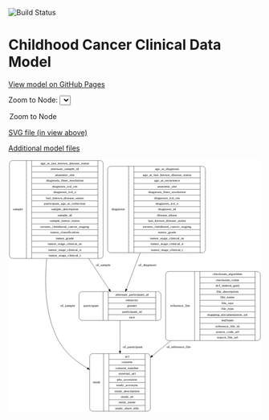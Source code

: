<link rel='stylesheet' href="assets/style.css">
<link rel='stylesheet' href="https://unpkg.com/leaflet@1.5.1/dist/leaflet.css" integrity="sha512-xwE/Az9zrjBIphAcBb3F6JVqxf46+CDLwfLMHloNu6KEQCAWi6HcDUbeOfBIptF7tcCzusKFjFw2yuvEpDL9wQ==" crossorigin="">
<script type="text/javascript" src="https://code.jquery.com/jquery-3.2.1.min.js"></script>
<script type="text/javascript"  src="https://unpkg.com/leaflet@1.5.1/dist/leaflet.js"></script>
<script type="text/javascript" src="assets/actions.js"></script>

![Build Status](https://github.com/CBIIT/c3d-model/actions/workflows/model-test-and-deploy.yml/badge.svg)

# Childhood Cancer Clinical Data Model

[View model on GitHub Pages](https://cbiit.github.io/c3d-model/)


Zoom to Node: <select id="node_select">
  <option value="">Zoom to Node</option>
</select>
<div id="model"></div>

<p>
<a href="./model-desc/c3d-model.svg">SVG file (in view above)</a>
<p>
<a href="./model-desc">Additional model files</a>
<div id='graph' style='display:off;'>
<svg width="1012pt" height="1010pt"
 viewBox="0.00 0.00 1012.00 1010.00" xmlns="http://www.w3.org/2000/svg" xmlns:xlink="http://www.w3.org/1999/xlink">
<g id="graph0" class="graph" transform="scale(1 1) rotate(0) translate(4 1006)">
<title>Perl</title>
<polygon fill="#ffffff" stroke="transparent" points="-4,4 -4,-1006 1008,-1006 1008,4 -4,4"/>
<!-- participant -->
<g id="node1" class="node">
<title>participant</title>
<path fill="none" stroke="#000000" d="M290.5,-363C290.5,-363 594.5,-363 594.5,-363 600.5,-363 606.5,-369 606.5,-375 606.5,-375 606.5,-466 606.5,-466 606.5,-472 600.5,-478 594.5,-478 594.5,-478 290.5,-478 290.5,-478 284.5,-478 278.5,-472 278.5,-466 278.5,-466 278.5,-375 278.5,-375 278.5,-369 284.5,-363 290.5,-363"/>
<text text-anchor="middle" x="326.5" y="-416.8" font-family="Times,serif" font-size="14.00" fill="#000000">participant</text>
<polyline fill="none" stroke="#000000" points="374.5,-363 374.5,-478 "/>
<text text-anchor="middle" x="385" y="-416.8" font-family="Times,serif" font-size="14.00" fill="#000000"> </text>
<polyline fill="none" stroke="#000000" points="395.5,-363 395.5,-478 "/>
<text text-anchor="middle" x="490.5" y="-462.8" font-family="Times,serif" font-size="14.00" fill="#000000">alternate_participant_id</text>
<polyline fill="none" stroke="#000000" points="395.5,-455 585.5,-455 "/>
<text text-anchor="middle" x="490.5" y="-439.8" font-family="Times,serif" font-size="14.00" fill="#000000">ethnicity</text>
<polyline fill="none" stroke="#000000" points="395.5,-432 585.5,-432 "/>
<text text-anchor="middle" x="490.5" y="-416.8" font-family="Times,serif" font-size="14.00" fill="#000000">gender</text>
<polyline fill="none" stroke="#000000" points="395.5,-409 585.5,-409 "/>
<text text-anchor="middle" x="490.5" y="-393.8" font-family="Times,serif" font-size="14.00" fill="#000000">participant_id</text>
<polyline fill="none" stroke="#000000" points="395.5,-386 585.5,-386 "/>
<text text-anchor="middle" x="490.5" y="-370.8" font-family="Times,serif" font-size="14.00" fill="#000000">race</text>
<polyline fill="none" stroke="#000000" points="585.5,-363 585.5,-478 "/>
<text text-anchor="middle" x="596" y="-416.8" font-family="Times,serif" font-size="14.00" fill="#000000"> </text>
</g>
<!-- study -->
<g id="node5" class="node">
<title>study</title>
<path fill="none" stroke="#000000" d="M333,-.5C333,-.5 552,-.5 552,-.5 558,-.5 564,-6.5 564,-12.5 564,-12.5 564,-218.5 564,-218.5 564,-224.5 558,-230.5 552,-230.5 552,-230.5 333,-230.5 333,-230.5 327,-230.5 321,-224.5 321,-218.5 321,-218.5 321,-12.5 321,-12.5 321,-6.5 327,-.5 333,-.5"/>
<text text-anchor="middle" x="349" y="-111.8" font-family="Times,serif" font-size="14.00" fill="#000000">study</text>
<polyline fill="none" stroke="#000000" points="377,-.5 377,-230.5 "/>
<text text-anchor="middle" x="387.5" y="-111.8" font-family="Times,serif" font-size="14.00" fill="#000000"> </text>
<polyline fill="none" stroke="#000000" points="398,-.5 398,-230.5 "/>
<text text-anchor="middle" x="470.5" y="-215.3" font-family="Times,serif" font-size="14.00" fill="#000000">acl</text>
<polyline fill="none" stroke="#000000" points="398,-207.5 543,-207.5 "/>
<text text-anchor="middle" x="470.5" y="-192.3" font-family="Times,serif" font-size="14.00" fill="#000000">consent</text>
<polyline fill="none" stroke="#000000" points="398,-184.5 543,-184.5 "/>
<text text-anchor="middle" x="470.5" y="-169.3" font-family="Times,serif" font-size="14.00" fill="#000000">consent_number</text>
<polyline fill="none" stroke="#000000" points="398,-161.5 543,-161.5 "/>
<text text-anchor="middle" x="470.5" y="-146.3" font-family="Times,serif" font-size="14.00" fill="#000000">external_url</text>
<polyline fill="none" stroke="#000000" points="398,-138.5 543,-138.5 "/>
<text text-anchor="middle" x="470.5" y="-123.3" font-family="Times,serif" font-size="14.00" fill="#000000">phs_accession</text>
<polyline fill="none" stroke="#000000" points="398,-115.5 543,-115.5 "/>
<text text-anchor="middle" x="470.5" y="-100.3" font-family="Times,serif" font-size="14.00" fill="#000000">study_acronym</text>
<polyline fill="none" stroke="#000000" points="398,-92.5 543,-92.5 "/>
<text text-anchor="middle" x="470.5" y="-77.3" font-family="Times,serif" font-size="14.00" fill="#000000">study_description</text>
<polyline fill="none" stroke="#000000" points="398,-69.5 543,-69.5 "/>
<text text-anchor="middle" x="470.5" y="-54.3" font-family="Times,serif" font-size="14.00" fill="#000000">study_id</text>
<polyline fill="none" stroke="#000000" points="398,-46.5 543,-46.5 "/>
<text text-anchor="middle" x="470.5" y="-31.3" font-family="Times,serif" font-size="14.00" fill="#000000">study_name</text>
<polyline fill="none" stroke="#000000" points="398,-23.5 543,-23.5 "/>
<text text-anchor="middle" x="470.5" y="-8.3" font-family="Times,serif" font-size="14.00" fill="#000000">study_short_title</text>
<polyline fill="none" stroke="#000000" points="543,-.5 543,-230.5 "/>
<text text-anchor="middle" x="553.5" y="-111.8" font-family="Times,serif" font-size="14.00" fill="#000000"> </text>
</g>
<!-- participant&#45;&gt;study -->
<g id="edge4" class="edge">
<title>participant&#45;&gt;study</title>
<path fill="none" stroke="#000000" d="M442.5,-362.7733C442.5,-328.3185 442.5,-283.1703 442.5,-240.8937"/>
<polygon fill="#000000" stroke="#000000" points="446.0001,-240.7883 442.5,-230.7883 439.0001,-240.7884 446.0001,-240.7883"/>
<text text-anchor="middle" x="493" y="-252.8" font-family="Times,serif" font-size="14.00" fill="#000000">of_participant</text>
</g>
<!-- sample -->
<g id="node2" class="node">
<title>sample</title>
<path fill="none" stroke="#000000" d="M12,-610.5C12,-610.5 363,-610.5 363,-610.5 369,-610.5 375,-616.5 375,-622.5 375,-622.5 375,-989.5 375,-989.5 375,-995.5 369,-1001.5 363,-1001.5 363,-1001.5 12,-1001.5 12,-1001.5 6,-1001.5 0,-995.5 0,-989.5 0,-989.5 0,-622.5 0,-622.5 0,-616.5 6,-610.5 12,-610.5"/>
<text text-anchor="middle" x="34" y="-802.3" font-family="Times,serif" font-size="14.00" fill="#000000">sample</text>
<polyline fill="none" stroke="#000000" points="68,-610.5 68,-1001.5 "/>
<text text-anchor="middle" x="78.5" y="-802.3" font-family="Times,serif" font-size="14.00" fill="#000000"> </text>
<polyline fill="none" stroke="#000000" points="89,-610.5 89,-1001.5 "/>
<text text-anchor="middle" x="221.5" y="-986.3" font-family="Times,serif" font-size="14.00" fill="#000000">age_at_last_known_disease_status</text>
<polyline fill="none" stroke="#000000" points="89,-978.5 354,-978.5 "/>
<text text-anchor="middle" x="221.5" y="-963.3" font-family="Times,serif" font-size="14.00" fill="#000000">alternate_sample_id</text>
<polyline fill="none" stroke="#000000" points="89,-955.5 354,-955.5 "/>
<text text-anchor="middle" x="221.5" y="-940.3" font-family="Times,serif" font-size="14.00" fill="#000000">anatomic_site</text>
<polyline fill="none" stroke="#000000" points="89,-932.5 354,-932.5 "/>
<text text-anchor="middle" x="221.5" y="-917.3" font-family="Times,serif" font-size="14.00" fill="#000000">diagnosis_finer_resolution</text>
<polyline fill="none" stroke="#000000" points="89,-909.5 354,-909.5 "/>
<text text-anchor="middle" x="221.5" y="-894.3" font-family="Times,serif" font-size="14.00" fill="#000000">diagnosis_icd_cm</text>
<polyline fill="none" stroke="#000000" points="89,-886.5 354,-886.5 "/>
<text text-anchor="middle" x="221.5" y="-871.3" font-family="Times,serif" font-size="14.00" fill="#000000">diagnosis_icd_o</text>
<polyline fill="none" stroke="#000000" points="89,-863.5 354,-863.5 "/>
<text text-anchor="middle" x="221.5" y="-848.3" font-family="Times,serif" font-size="14.00" fill="#000000">last_known_disease_status</text>
<polyline fill="none" stroke="#000000" points="89,-840.5 354,-840.5 "/>
<text text-anchor="middle" x="221.5" y="-825.3" font-family="Times,serif" font-size="14.00" fill="#000000">participant_age_at_collection</text>
<polyline fill="none" stroke="#000000" points="89,-817.5 354,-817.5 "/>
<text text-anchor="middle" x="221.5" y="-802.3" font-family="Times,serif" font-size="14.00" fill="#000000">sample_description</text>
<polyline fill="none" stroke="#000000" points="89,-794.5 354,-794.5 "/>
<text text-anchor="middle" x="221.5" y="-779.3" font-family="Times,serif" font-size="14.00" fill="#000000">sample_id</text>
<polyline fill="none" stroke="#000000" points="89,-771.5 354,-771.5 "/>
<text text-anchor="middle" x="221.5" y="-756.3" font-family="Times,serif" font-size="14.00" fill="#000000">sample_tumor_status</text>
<polyline fill="none" stroke="#000000" points="89,-748.5 354,-748.5 "/>
<text text-anchor="middle" x="221.5" y="-733.3" font-family="Times,serif" font-size="14.00" fill="#000000">toronto_childhood_cancer_staging</text>
<polyline fill="none" stroke="#000000" points="89,-725.5 354,-725.5 "/>
<text text-anchor="middle" x="221.5" y="-710.3" font-family="Times,serif" font-size="14.00" fill="#000000">tumor_classification</text>
<polyline fill="none" stroke="#000000" points="89,-702.5 354,-702.5 "/>
<text text-anchor="middle" x="221.5" y="-687.3" font-family="Times,serif" font-size="14.00" fill="#000000">tumor_grade</text>
<polyline fill="none" stroke="#000000" points="89,-679.5 354,-679.5 "/>
<text text-anchor="middle" x="221.5" y="-664.3" font-family="Times,serif" font-size="14.00" fill="#000000">tumor_stage_clinical_m</text>
<polyline fill="none" stroke="#000000" points="89,-656.5 354,-656.5 "/>
<text text-anchor="middle" x="221.5" y="-641.3" font-family="Times,serif" font-size="14.00" fill="#000000">tumor_stage_clinical_n</text>
<polyline fill="none" stroke="#000000" points="89,-633.5 354,-633.5 "/>
<text text-anchor="middle" x="221.5" y="-618.3" font-family="Times,serif" font-size="14.00" fill="#000000">tumor_stage_clinical_t</text>
<polyline fill="none" stroke="#000000" points="354,-610.5 354,-1001.5 "/>
<text text-anchor="middle" x="364.5" y="-802.3" font-family="Times,serif" font-size="14.00" fill="#000000"> </text>
</g>
<!-- sample&#45;&gt;participant -->
<g id="edge2" class="edge">
<title>sample&#45;&gt;participant</title>
<path fill="none" stroke="#000000" d="M316.8676,-610.4266C346.4173,-565.7545 375.8331,-521.2846 398.7645,-486.6178"/>
<polygon fill="#000000" stroke="#000000" points="401.853,-488.2926 404.4509,-478.0212 396.0147,-484.4307 401.853,-488.2926"/>
<text text-anchor="middle" x="375" y="-580.8" font-family="Times,serif" font-size="14.00" fill="#000000">of_sample</text>
</g>
<!-- sample&#45;&gt;study -->
<g id="edge1" class="edge">
<title>sample&#45;&gt;study</title>
<path fill="none" stroke="#000000" d="M149.2839,-610.2188C138.9833,-506.7328 142.8671,-381.0004 196.5,-282 221.9479,-235.0259 267.0832,-198.8044 311.8052,-172.3253"/>
<polygon fill="#000000" stroke="#000000" points="313.8339,-175.1953 320.7382,-167.1591 310.3294,-169.1357 313.8339,-175.1953"/>
<text text-anchor="middle" x="233" y="-416.8" font-family="Times,serif" font-size="14.00" fill="#000000">of_sample</text>
</g>
<!-- reference_file -->
<g id="node3" class="node">
<title>reference_file</title>
<path fill="none" stroke="#000000" d="M637,-282.5C637,-282.5 992,-282.5 992,-282.5 998,-282.5 1004,-288.5 1004,-294.5 1004,-294.5 1004,-546.5 1004,-546.5 1004,-552.5 998,-558.5 992,-558.5 992,-558.5 637,-558.5 637,-558.5 631,-558.5 625,-552.5 625,-546.5 625,-546.5 625,-294.5 625,-294.5 625,-288.5 631,-282.5 637,-282.5"/>
<text text-anchor="middle" x="683" y="-416.8" font-family="Times,serif" font-size="14.00" fill="#000000">reference_file</text>
<polyline fill="none" stroke="#000000" points="741,-282.5 741,-558.5 "/>
<text text-anchor="middle" x="751.5" y="-416.8" font-family="Times,serif" font-size="14.00" fill="#000000"> </text>
<polyline fill="none" stroke="#000000" points="762,-282.5 762,-558.5 "/>
<text text-anchor="middle" x="872.5" y="-543.3" font-family="Times,serif" font-size="14.00" fill="#000000">checksum_algorithm</text>
<polyline fill="none" stroke="#000000" points="762,-535.5 983,-535.5 "/>
<text text-anchor="middle" x="872.5" y="-520.3" font-family="Times,serif" font-size="14.00" fill="#000000">checksum_value</text>
<polyline fill="none" stroke="#000000" points="762,-512.5 983,-512.5 "/>
<text text-anchor="middle" x="872.5" y="-497.3" font-family="Times,serif" font-size="14.00" fill="#000000">dcf_indexd_guid</text>
<polyline fill="none" stroke="#000000" points="762,-489.5 983,-489.5 "/>
<text text-anchor="middle" x="872.5" y="-474.3" font-family="Times,serif" font-size="14.00" fill="#000000">file_description</text>
<polyline fill="none" stroke="#000000" points="762,-466.5 983,-466.5 "/>
<text text-anchor="middle" x="872.5" y="-451.3" font-family="Times,serif" font-size="14.00" fill="#000000">file_name</text>
<polyline fill="none" stroke="#000000" points="762,-443.5 983,-443.5 "/>
<text text-anchor="middle" x="872.5" y="-428.3" font-family="Times,serif" font-size="14.00" fill="#000000">file_size</text>
<polyline fill="none" stroke="#000000" points="762,-420.5 983,-420.5 "/>
<text text-anchor="middle" x="872.5" y="-405.3" font-family="Times,serif" font-size="14.00" fill="#000000">file_type</text>
<polyline fill="none" stroke="#000000" points="762,-397.5 983,-397.5 "/>
<text text-anchor="middle" x="872.5" y="-382.3" font-family="Times,serif" font-size="14.00" fill="#000000">mapping_documentation_url</text>
<polyline fill="none" stroke="#000000" points="762,-374.5 983,-374.5 "/>
<text text-anchor="middle" x="872.5" y="-359.3" font-family="Times,serif" font-size="14.00" fill="#000000">md5sum</text>
<polyline fill="none" stroke="#000000" points="762,-351.5 983,-351.5 "/>
<text text-anchor="middle" x="872.5" y="-336.3" font-family="Times,serif" font-size="14.00" fill="#000000">reference_file_id</text>
<polyline fill="none" stroke="#000000" points="762,-328.5 983,-328.5 "/>
<text text-anchor="middle" x="872.5" y="-313.3" font-family="Times,serif" font-size="14.00" fill="#000000">source_code_url</text>
<polyline fill="none" stroke="#000000" points="762,-305.5 983,-305.5 "/>
<text text-anchor="middle" x="872.5" y="-290.3" font-family="Times,serif" font-size="14.00" fill="#000000">source_file_url</text>
<polyline fill="none" stroke="#000000" points="983,-282.5 983,-558.5 "/>
<text text-anchor="middle" x="993.5" y="-416.8" font-family="Times,serif" font-size="14.00" fill="#000000"> </text>
</g>
<!-- reference_file&#45;&gt;study -->
<g id="edge5" class="edge">
<title>reference_file&#45;&gt;study</title>
<path fill="none" stroke="#000000" d="M645.9148,-282.2783C621.1302,-261.9576 595.9295,-241.2957 572.0939,-221.753"/>
<polygon fill="#000000" stroke="#000000" points="574.0176,-218.8043 564.0654,-215.1705 569.5794,-224.2175 574.0176,-218.8043"/>
<text text-anchor="middle" x="677" y="-252.8" font-family="Times,serif" font-size="14.00" fill="#000000">of_reference_file</text>
</g>
<!-- diagnosis -->
<g id="node4" class="node">
<title>diagnosis</title>
<path fill="none" stroke="#000000" d="M405,-633.5C405,-633.5 772,-633.5 772,-633.5 778,-633.5 784,-639.5 784,-645.5 784,-645.5 784,-966.5 784,-966.5 784,-972.5 778,-978.5 772,-978.5 772,-978.5 405,-978.5 405,-978.5 399,-978.5 393,-972.5 393,-966.5 393,-966.5 393,-645.5 393,-645.5 393,-639.5 399,-633.5 405,-633.5"/>
<text text-anchor="middle" x="435" y="-802.3" font-family="Times,serif" font-size="14.00" fill="#000000">diagnosis</text>
<polyline fill="none" stroke="#000000" points="477,-633.5 477,-978.5 "/>
<text text-anchor="middle" x="487.5" y="-802.3" font-family="Times,serif" font-size="14.00" fill="#000000"> </text>
<polyline fill="none" stroke="#000000" points="498,-633.5 498,-978.5 "/>
<text text-anchor="middle" x="630.5" y="-963.3" font-family="Times,serif" font-size="14.00" fill="#000000">age_at_diagnosis</text>
<polyline fill="none" stroke="#000000" points="498,-955.5 763,-955.5 "/>
<text text-anchor="middle" x="630.5" y="-940.3" font-family="Times,serif" font-size="14.00" fill="#000000">age_at_last_known_disease_status</text>
<polyline fill="none" stroke="#000000" points="498,-932.5 763,-932.5 "/>
<text text-anchor="middle" x="630.5" y="-917.3" font-family="Times,serif" font-size="14.00" fill="#000000">age_at_recurrence</text>
<polyline fill="none" stroke="#000000" points="498,-909.5 763,-909.5 "/>
<text text-anchor="middle" x="630.5" y="-894.3" font-family="Times,serif" font-size="14.00" fill="#000000">anatomic_site</text>
<polyline fill="none" stroke="#000000" points="498,-886.5 763,-886.5 "/>
<text text-anchor="middle" x="630.5" y="-871.3" font-family="Times,serif" font-size="14.00" fill="#000000">diagnosis_finer_resolution</text>
<polyline fill="none" stroke="#000000" points="498,-863.5 763,-863.5 "/>
<text text-anchor="middle" x="630.5" y="-848.3" font-family="Times,serif" font-size="14.00" fill="#000000">diagnosis_icd_cm</text>
<polyline fill="none" stroke="#000000" points="498,-840.5 763,-840.5 "/>
<text text-anchor="middle" x="630.5" y="-825.3" font-family="Times,serif" font-size="14.00" fill="#000000">diagnosis_icd_o</text>
<polyline fill="none" stroke="#000000" points="498,-817.5 763,-817.5 "/>
<text text-anchor="middle" x="630.5" y="-802.3" font-family="Times,serif" font-size="14.00" fill="#000000">diagnosis_id</text>
<polyline fill="none" stroke="#000000" points="498,-794.5 763,-794.5 "/>
<text text-anchor="middle" x="630.5" y="-779.3" font-family="Times,serif" font-size="14.00" fill="#000000">disease_phase</text>
<polyline fill="none" stroke="#000000" points="498,-771.5 763,-771.5 "/>
<text text-anchor="middle" x="630.5" y="-756.3" font-family="Times,serif" font-size="14.00" fill="#000000">last_known_disease_status</text>
<polyline fill="none" stroke="#000000" points="498,-748.5 763,-748.5 "/>
<text text-anchor="middle" x="630.5" y="-733.3" font-family="Times,serif" font-size="14.00" fill="#000000">toronto_childhood_cancer_staging</text>
<polyline fill="none" stroke="#000000" points="498,-725.5 763,-725.5 "/>
<text text-anchor="middle" x="630.5" y="-710.3" font-family="Times,serif" font-size="14.00" fill="#000000">tumor_grade</text>
<polyline fill="none" stroke="#000000" points="498,-702.5 763,-702.5 "/>
<text text-anchor="middle" x="630.5" y="-687.3" font-family="Times,serif" font-size="14.00" fill="#000000">tumor_stage_clinical_m</text>
<polyline fill="none" stroke="#000000" points="498,-679.5 763,-679.5 "/>
<text text-anchor="middle" x="630.5" y="-664.3" font-family="Times,serif" font-size="14.00" fill="#000000">tumor_stage_clinical_n</text>
<polyline fill="none" stroke="#000000" points="498,-656.5 763,-656.5 "/>
<text text-anchor="middle" x="630.5" y="-641.3" font-family="Times,serif" font-size="14.00" fill="#000000">tumor_stage_clinical_t</text>
<polyline fill="none" stroke="#000000" points="763,-633.5 763,-978.5 "/>
<text text-anchor="middle" x="773.5" y="-802.3" font-family="Times,serif" font-size="14.00" fill="#000000"> </text>
</g>
<!-- diagnosis&#45;&gt;participant -->
<g id="edge3" class="edge">
<title>diagnosis&#45;&gt;participant</title>
<path fill="none" stroke="#000000" d="M523.0801,-633.2646C503.5548,-581.7099 483.2983,-528.2244 467.9793,-487.7759"/>
<polygon fill="#000000" stroke="#000000" points="471.2081,-486.419 464.3931,-478.3069 464.6619,-488.8983 471.2081,-486.419"/>
<text text-anchor="middle" x="552" y="-580.8" font-family="Times,serif" font-size="14.00" fill="#000000">of_diagnosis</text>
</g>
</g>
</svg>
</div>

